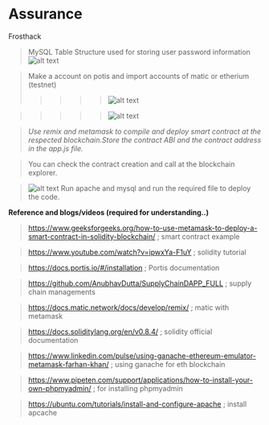 # Assurance
Frosthack

> MySQL Table Structure used for storing user password information
![alt text](https://user-images.githubusercontent.com/56029339/117550235-da3f6680-b05c-11eb-965c-9e0fa37c2a22.png)

>Make a account on potis and import accounts of matic or etherium (testnet)
>>>>>![alt text](https://user-images.githubusercontent.com/56029339/117550263-03f88d80-b05d-11eb-99d6-b3af04801872.png)

>>>>>![alt text](https://user-images.githubusercontent.com/56029339/117550417-e4159980-b05d-11eb-8b51-ac282ea2d4ce.png)

> *Use remix and metamask to compile and deploy smart contract at the respected blockchain.Store the contract ABI and the contract address in the app.js file.*

> You can check the contract creation and call at the blockchain explorer.

>![alt text](https://user-images.githubusercontent.com/56029339/117550800-dd882180-b05f-11eb-9510-108bd9c80648.png)
> Run apache and mysql and run the required file to deploy the code.

**Reference and blogs/videos (required for understanding..)**
>https://www.geeksforgeeks.org/how-to-use-metamask-to-deploy-a-smart-contract-in-solidity-blockchain/  ; smart contract example

>https://www.youtube.com/watch?v=ipwxYa-F1uY  ; solidity tutorial 

>https://docs.portis.io/#/installation ; Portis documentation

>https://github.com/AnubhavDutta/SupplyChainDAPP_FULL  ; supply chain managements 

>https://docs.matic.network/docs/develop/remix/  ; matic with metamask

>https://docs.soliditylang.org/en/v0.8.4/  ; solidity official documentation

>https://www.linkedin.com/pulse/using-ganache-ethereum-emulator-metamask-farhan-khan/ ; using ganache for eth blockchain

>https://www.pipeten.com/support/applications/how-to-install-your-own-phpmyadmin/ ; for installing phpmyadmin

>https://ubuntu.com/tutorials/install-and-configure-apache ; install apcache
